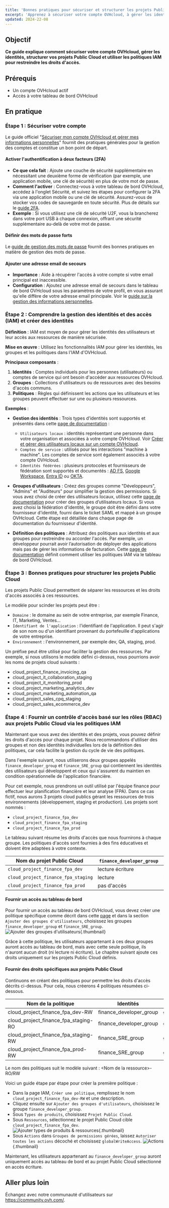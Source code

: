 ```yaml
---
title: 'Bonnes pratiques pour sécuriser et structurer les projets Public Cloud d’OVHcloud'
excerpt: 'Apprenez à sécuriser votre compte OVHcloud, à gérer les identités, à structurer vos projets Public Cloud et à utiliser les politiques IAM pour restreindre les droits d’accès'
updated: 2024-22-08
---
```


## Objectif

**Ce guide explique comment sécuriser votre compte OVHcloud, gérer les identités, structurer vos projets Public Cloud et utiliser les politiques IAM pour restreindre les droits d'accès.**

## Prérequis

- Un compte OVHcloud actif
- Accès à votre tableau de bord OVHcloud

## En pratique

### Étape 1 : Sécuriser votre compte

Le guide officiel "[Sécuriser mon compte OVHcloud et gérer mes informations personnelles](/pages/account_and_service_management/account_information/all_about_username)" fournit des pratiques générales pour la gestion des comptes et constitue un bon point de départ.

#### Activer l'authentification à deux facteurs (2FA)

- **Ce que cela fait** : Ajoute une couche de sécurité supplémentaire en nécessitant une deuxième forme de vérification (par exemple, une application mobile, une clé de sécurité) en plus de votre mot de passe.
- **Comment l'activer** : Connectez-vous à votre tableau de bord OVHcloud, accédez à l'onglet Sécurité, et suivez les étapes pour configurer la 2FA via une application mobile ou une clé de sécurité. Assurez-vous de stocker vos codes de sauvegarde en toute sécurité. Plus de détails sur le [guide 2FA](/pages/account_and_service_management/account_information/secure-ovhcloud-account-with-2fa).
- **Exemple** : Si vous utilisez une clé de sécurité U2F, vous la brancherez dans votre port USB à chaque connexion, offrant une sécurité supplémentaire au-delà de votre mot de passe.

#### Définir des mots de passe forts

Le [guide de gestion des mots de passe](/pages/account_and_service_management/account_information/manage-ovh-password) fournit des bonnes pratiques en matière de gestion des mots de passe.

#### Ajouter une adresse email de secours

- **Importance** : Aide à récupérer l'accès à votre compte si votre email principal est inaccessible.
- **Configuration** : Ajoutez une adresse email de secours dans le tableau de bord OVHcloud sous les paramètres de votre profil, en vous assurant qu'elle diffère de votre adresse email principale. Voir le [guide sur la gestion des informations personnelles](pages/account_and_service_management/account_information/all_about_username).

### Étape 2 : Comprendre la gestion des identités et des accès (IAM) et créer des identités

**Définition** : IAM est moyen de pour gérer les identités des utilisateurs et leur accès aux ressources de manière sécurisée.

**Mise en œuvre** : Utilisez les fonctionnalités IAM pour gérer les identités, les groupes et les politiques dans l'IAM d'OVHcloud.

**Principaux composants** :
1. **Identités** : Comptes individuels pour les personnes (utilisateurs) ou comptes de service qui ont besoin d'accéder aux ressources OVHcloud.
2. **Groupes** : Collections d'utilisateurs ou de ressources avec des besoins d'accès communs.
3. **Politiques** : Règles qui définissent les actions que les utilisateurs et les groupes peuvent effectuer sur une ou plusieurs ressources.

**Exemples** :

- **Gestion des identités** : Trois types d’identités sont supportés et présentés dans cette [page de documentation](/pages/manage_and_operate/iam/identities-management) :
    * `Utilisateurs locaux` : identités représentant une personne dans votre organisation et associées à votre compte OVHcloud. Voir [Créer et gérer des utilisateurs locaux sur un compte OVHcloud](/pages/account_and_service_management/account_information/ovhcloud-users-management).
    * `Comptes de service` : utilisés pour les interactions "machine à machine". Les comptes de service sont également associés à votre compte OVHcloud.
    * `Identités fédérées` : plusieurs protocoles et fournisseurs de fédération sont supportés et documentés : [AD FS](/pages/account_and_service_management/account_information/ovhcloud-account-connect-saml-adfs), [Google Workspace](/pages/account_and_service_management/account_information/ovhcloud-account-connect-saml-google-workspace), [Entra ID](/pages/account_and_service_management/account_information/ovhcloud-account-connect-saml-azure-ad) ou [OKTA](/pages/account_and_service_management/account_information/ovhcloud-account-connect-saml-okta).

- **Groupes d'utilisateurs** : Créez des groupes comme "Développeurs", "Admins" et "Auditeurs" pour simplifier la gestion des permissions. Si vous avez choisi de créer des utilisateurs locaux, utilisez cette [page de documentation](/pages/account_and_service_management/account_information/ovhcloud-users-management) pour créer des groupes d’utilisateurs locaux. Si vous avez choisi la fédération d'identité, le groupe doit être défini dans votre fournisseur d'identité, fourni dans le ticket SAML et mappé à un groupe OVHcloud. Cette étape est détaillée dans chaque page de documentation du fournisseur d'identité.

- **Définition des politiques** : Attribuez des politiques aux identités et aux groupes pour restreindre ou accorder l'accès. Par exemple, un développeur pourrait avoir l’autorisation de déployer des applications mais pas de gérer les informations de facturation. Cette [page de documentation](/pages/account_and_service_management/account_information/iam-policy-ui) définit comment utiliser les politiques IAM via le tableau de bord OVHcloud.

### Étape 3 : Bonnes pratiques pour structurer les projets Public Cloud

Les projets Public Cloud permettent de séparer les ressources et les droits d'accès associés à ces ressources.

Le modèle pour scinder les projets peut être :
* `Domaine` : le domaine au sein de votre entreprise, par exemple Finance, IT, Marketing, Ventes...
* `Identifiant de l'application` : l'identifiant de l'application. Il peut s'agir de son nom ou d'un identifiant provenant du portefeuille d'applications de votre entreprise.
* `Environnement` : l'environnement, par exemple dev, QA, staging, prod.

Un préfixe peut être utilisé pour faciliter la gestion des ressources. Par exemple, si nous utilisons le modèle défini ci-dessus, nous pourrions avoir les noms de projets cloud suivants :
* cloud_project_finance_invoicing_qa
* cloud_project_it_collaboration_staging
* cloud_project_it_monitoring_prod
* cloud_project_marketing_analytics_dev
* cloud_project_marketing_automation_qa
* cloud_project_sales_cpq_staging
* cloud_project_sales_ecommerce_dev

### Étape 4 : Fournir un contrôle d'accès basé sur les rôles (RBAC) aux projets Public Cloud via les politiques IAM

Maintenant que vous avez des identités et des projets, vous pouvez définir les droits d'accès pour chaque projet. Nous recommandons d'utiliser des groupes et non des identités individuelles lors de la définition des politiques, car cela facilite la gestion du cycle de vie des politiques.

Dans l'exemple suivant, nous utiliserons deux groupes appelés `finance_developer_group` et `finance_SRE_group` qui contiennent les identités des utilisateurs qui développent et ceux qui s'assurent du maintien en condition opérationnelle de l'application financière.

Pour cet exemple, nous prendrons un outil utilisé par l'équipe finance pour effectuer leur planification financière et leur analyse (FPA). Dans ce cas fictif, nous aurons 3 projets cloud publics gérant les ressources de trois environnements (développement, staging et production). Les projets sont nommés :
* `cloud_project_finance_fpa_dev`
* `cloud_project_finance_fpa_staging`
* `cloud_project_finance_fpa_prod`

Le tableau suivant résume les droits d'accès que nous fournirons à chaque groupe. Les politiques d'accès sont fournies à des fins éducatives et doivent être adaptées à votre contexte.

| Nom du projet Public Cloud | `finance_developer_group` | `finance_SRE_group` |
|----------------------------|---------------------------|----------------------|
|`cloud_project_finance_fpa_dev`| lecture écriture         | pas d'accès          |
|`cloud_project_finance_fpa_staging`| lecture              | lecture écriture     |
|`cloud_project_finance_fpa_prod`| pas d'accès             | lecture écriture     |

#### Fournir un accès au tableau de bord

Pour fournir un accès au tableau de bord OVHcloud, vous devez créer une politique spécifique comme décrit dans cette [page](/pages/account_and_service_management/account_information/iam-control-panel-access/) et dans la section `Ajouter des groupes d'utilisateurs`, choisissez les groupes `finance_developer_group` et `finance_SRE_group`.
![Ajouter des groupes d'utilisateurs](img/Add_user_groups.png){.thumbnail}

Grâce à cette politique, les utilisateurs appartenant à ces deux groupes auront accès au tableau de bord, mais avec cette seule politique, ils n'auront aucun droit (ni lecture ni écriture). Le chapitre suivant ajoute ces droits uniquement sur les projets Public Cloud définis.

#### Fournir des droits spécifiques aux projets Public Cloud

Continuons en créant des politiques pour permettre les droits d'accès décrits ci-dessus. Pour cela, nous créerons 4 politiques résumées ci-dessous.

| Nom de la politique                         | Identités               | Actions            | Ressources                  |
|---------------------------------------------|-------------------------|--------------------|-----------------------------|
| cloud_project_finance_fpa_dev-RW            | finance_developer_group  | globalWriteAccess  | cloud_project_finance_fpa_dev |
| cloud_project_finance_fpa_staging-RO        | finance_developer_group  | globalReadAccess   | cloud_project_finance_fpa_staging |
| cloud_project_finance_fpa_staging-RW        | finance_SRE_group        | globalWriteAccess  | cloud_project_finance_fpa_staging |
| cloud_project_finance_fpa_prod-RW           | finance_SRE_group        | globalWriteAccess  | cloud_project_finance_fpa_prod |

Le nom des politiques suit le modèle suivant : \<Nom de la ressource\>-RO/RW

Voici un guide étape par étape pour créer la première politique :
* Dans la page IAM, `Créer une politique`, remplissez le nom `cloud_project_finance_fpa_dev-RW` et une description.
* Cliquez ensuite sur `Ajouter des groupes d'utilisateurs`, choisissez le groupe `finance_developer_group`.
* Sous `Types de produits`, choisissez `Projet Public Cloud`.
* Sous `Ressources`, sélectionnez le projet Public Cloud cible `cloud_project_finance_fpa_dev`.
![Ajouter types de produits & ressources](images/Product_types_resources.png){.thumbnail}
* Sous `Actions` dans `Groupes de permissions gérées`, laissez `Autoriser toutes les actions` décoché et choisissez `globalWriteAccess`.
![Actions](img/Actions.png){.thumbnail}

Maintenant, les utilisateurs appartenant au `finance_developer_group` auront uniquement accès au tableau de bord et au projet Public Cloud sélectionné en accès écriture.

## Aller plus loin

Échangez avec notre communauté d'utilisateurs sur <https://community.ovh.com/>.
